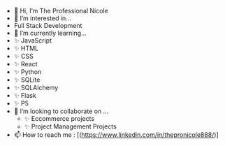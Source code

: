  - 👋 Hi, I’m The Professional Nicole
 - 👀 I’m interested in...
  - Full Stack Development
 - 🌱 I’m currently learning...
  - ✨ JavaScript
  - ✨ HTML
  - ✨ CSS
  - ✨ React
  - ✨ Python
  - ✨ SQLite
  - ✨ SQLAlchemy
  - ✨ Flask
  - ✨ P5
- 💞️ I’m looking to collaborate on ...
  - ✨ Eccommerce projects
  - ✨ Project Management Projects
- 📫 How to reach me : [(https://www.linkedin.com/in/thepronicole888/)]
<!---
thepronicole11/thepronicole11 is a ✨ special ✨ repository because its `README.md` (this file) appears on your GitHub profile.
You can click the Preview link to take a look at your changes.
--->
